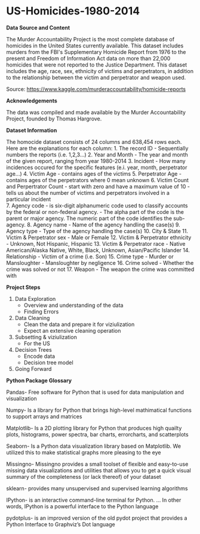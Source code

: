 # US-Homicides-1980-2014

**Data Source and Content**

The Murder Accountability Project is the most complete database of homicides in the United States currently available. This dataset includes murders from the FBI's Supplementary Homicide Report from 1976 to the present and Freedom of Information Act data on more than 22,000 homicides that were not reported to the Justice Department. This dataset includes the age, race, sex, ethnicity of victims and perpetrators, in addition to the relationship between the victim and perpetrator and weapon used.

Source: https://www.kaggle.com/murderaccountability/homicide-reports

**Acknowledgements**

The data was compiled and made available by the Murder Accountability Project, founded by Thomas Hargrove. 

**Dataset Information**

The homocide dataset consists of 24 columns and 638,454 rows each. Here are the explanations for each column:
    1. The record ID
        - Sequentially numbers the reports (i.e. 1,2,3...)
    2. Year and Month
        - The year and month of the given report, ranging from year 1980-2014
    3. Incident 
        - How many incidences occured for the specific features (e.i. year, month, perpetrator age...)
    4. Victim Age
        - contains ages of the victims 
    5. Perpetrator Age
        - contains ages of the perpetrators where 0 mean unknown 
    6. Victim Count and Perpertrator Count 
        - start with zero and have a maximum value of 10 
        - tells us about the number of victims and perpetrators involved in a particular incident  
    7. Agency code 
        - is six-digit alphanumeric code used to classify accounts by the federal or non-federal agency. 
        - The alpha part of the code is the parent or major agency. The numeric part of the code identifies the sub-agency.
    8. Agency name
        - Name of the agency handling the case(s)
    9. Agency type 
        - Type of the agency handling the case(s)
    10. City & State 
    11. Victim & Perpetrator sex
        - Male or Female
    12. Victim & Perpetrator ethnicity
        - Unknown, Not Hispanic, Hispanic
    13. Victim & Perpetrator race
        - Native American/Alaska Native, White, Black, Unknown, Asian/Pacific Islander
    14. Relationship
        - Victim of a crime (i.e. Son) 
    15. Crime type
        - Murder or Mansloughter
        - Mansloughter by negligence
    16. Crime solved
        - Whether the crime was solved or not
    17. Weapon
        - The weapon the crime was committed with 
        
**Project Steps**
1. Data Exploration
    - Overview and understanding of the data
    - Finding Errors
2. Data Cleaning
    - Clean the data and prepare it for viziulization
    - Expect an extensive cleaning operation
3. Subsetting & viziulization
    - For the US  
4. Decision Trees
    - Encode data
    - Decision tree model
5. Going Forward

**Python Package Glossary**

Pandas- Free software for Python that is used for data manipulation and visualization

Numpy- Is a library for Python that brings high-level mathimatical functions to support arrays and matrices

Matplotlib- Is a 2D plotting library for Python that produces high quailty plots, histograms, power spectra, bar charts, errorcharts, and scatterplots

Seaborn- Is a Python data visualization library based on Matplotlib. We utilized this to make statistical graphs more pleasing to the eye

Missingno- Missingno provides a small toolset of flexible and easy-to-use missing data visualizations and utilities that allows you to get a quick visual summary of the completeness (or lack thereof) of your dataset

sklearn- provides many unsupervised and supervised learning algorithms

IPython- is an interactive command-line terminal for Python. ... In other words, IPython is a powerful interface to the Python language

pydotplus- is an improved version of the old pydot project that provides a Python Interface to Graphviz’s Dot language
